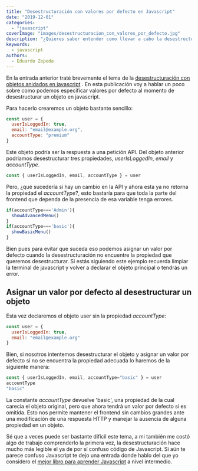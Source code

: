 ```yaml
---
title: "Desestructuración con valores por defecto en Javascript"
date: "2019-12-01"
categories: 
  - "javascript"
coverImage: "images/desestructuracion_con_valores_por_defecto.jpg"
description: "¿Quieres saber entender como llevar a cabo la desestructuración de un objeto con valores por defecto en javascript desde cero? En esta entrada explico como."
keywords:
  - javascript
authors:
  - Eduardo Zepeda
---
```


En la entrada anterior traté brevemente el tema de la [desestructuración con objetos anidados en javascript](/desestructuracion-de-objetos-anidados/) . En esta publicación voy a hablar un poco sobre como podemos especificar valores por defecto al momento de desestructurar un objeto en javascript.

Para hacerlo crearemos un objeto bastante sencillo:

```javascript
const user = {
  userIsLoggedIn: true, 
  email: "email@example.org",
  accountType: "premium" 
}
```

Este objeto podría ser la respuesta a una petición API. Del objeto anterior podriamos desestructurar tres propiedades, _userIsLoggedIn_, _email_ y _accountType_.

```javascript
const { userIsLoggedIn, email, accountType } = user
```

Pero, ¿qué sucedería si hay un cambio en la API y ahora esta ya no retorna la propiedad el _accountType_?, esto bastaría para que toda la parte del frontend que dependa de la presencia de esa variable tenga errores.

```javascript
if(accountType==='Admin'){
  showAdvancedMenu()
}
if(accountType==='basic'){
  showBasicMenu()
}
```

Bien pues para evitar que suceda eso podemos asignar un valor por defecto cuando la desestructuración no encuentre la propiedad que queremos desestructurar. Si estás siguiendo este ejemplo recuerda limpiar la terminal de javascript y volver a declarar el objeto principal o tendrás un error.

## Asignar un valor por defecto al desestructurar un objeto

Esta vez declaremos el objeto user sin la propiedad _accountType_:

```javascript
const user = {
  userIsLoggedIn: true, 
  email: "email@example.org"
}
```

Bien, si nosotros intentemos desestructurar el objeto y asignar un valor por defecto si no se encuentra la propiedad adecuada lo haremos de la siguiente manera:

```javascript
const { userIsLoggedIn, email, accountType="basic" } = user
accountType
"basic"
```

La constante _accountType_ devuelve 'basic', una propiedad de la cual carecia el objeto original, pero que ahora tendrá un valor por defecto si es omitida. Esto nos permite mantener el frontend sin cambios grandes ante una modificación de una respuesta HTTP y manejar la ausencia de alguna propiedad en un objeto.

Sé que a veces puede ser bastante difícil este tema, a mi también me costó algo de trabajo comprenderlo la primera vez, la desestructuración hace mucho más legible el ya de por sí confuso código de Javascript. Si aún te parece confuso Javascript te dejo una entrada donde hablo del que yo considero el [mejor libro para aprender Javascript](/el-mejor-libro-para-aprender-javascript-moderno/) a nivel intermedio.

